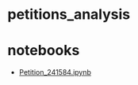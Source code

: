 # petitions_analysis

# notebooks

- [Petition_241584.ipynb](UK_Parliament/241584/Petition_241584.ipynb)
